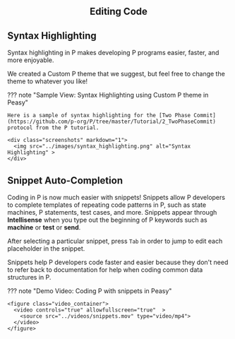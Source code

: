 <style>
  .md-typeset h1,
  .md-content__button {
    display: none;
  }
  
</style>

<div align="center">
  <h2>Editing Code</h2>
</div>

## **Syntax Highlighting**

Syntax highlighting in P makes developing P programs easier, faster, and more enjoyable.

We created a Custom P theme that we suggest, but feel free to change the theme to whatever you like!

??? note "Sample View: Syntax Highlighting using Custom P theme in Peasy"

    Here is a sample of syntax highlighting for the [Two Phase Commit](https://github.com/p-org/P/tree/master/Tutorial/2_TwoPhaseCommit) protocol from the P tutorial. 
    
    <div class="screenshots" markdown="1">
      <img src="../images/syntax_highlighting.png" alt="Syntax Highlighting" >
    </div>

## **Snippet Auto-Completion**

Coding in P is now much easier with snippets! Snippets allow P developers to complete templates of repeating code patterns in P, such as state machines, P statements, test cases, and more. Snippets appear through **Intellisense** when you type out the beginning of P keywords such as **machine** or **test** or **send**.

After selecting a particular snippet, press `Tab` in order to jump to edit each placeholder in the snippet.

Snippets help P developers code faster and easier because they don't need to refer back to documentation for help when coding common data structures in P.

??? note "Demo Video: Coding P with snippets in Peasy"
    
    <figure class="video_container">
      <video controls="true" allowfullscreen="true"  >
        <source src="../videos/snippets.mov" type="video/mp4">
      </video>
    </figure>